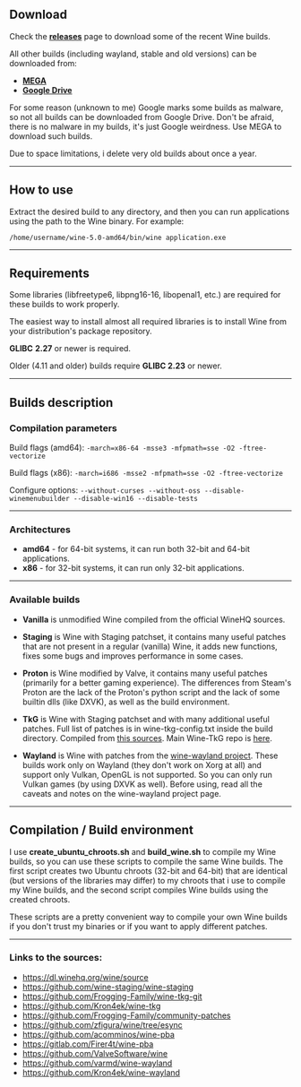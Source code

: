 ## Download

Check the [**releases**](https://github.com/Kron4ek/Wine-Builds/releases) page to download some of the recent Wine builds.

All other builds (including wayland, stable and old versions) can be downloaded from: 
* **[MEGA](https://mega.nz/folder/ZZUV1K7J#kIenmTQoi0if-SAcMSuAHA)**
* **[Google Drive](https://drive.google.com/drive/folders/1HkgqEEdAkCSYUCRFN64GGFTLF7H_Q5Xr)** 

For some reason (unknown to me) Google marks some builds as malware, so not all builds can be downloaded from Google Drive. Don't be afraid, there is no malware in my builds, it's just Google weirdness. Use MEGA to download such builds.

Due to space limitations, i delete very old builds about once a year.

---

## How to use

Extract the desired build to any directory, and then you can run applications using the path to the Wine binary. For example:

    /home/username/wine-5.0-amd64/bin/wine application.exe
    
---
    
## Requirements

Some libraries (libfreetype6, libpng16-16, libopenal1, etc.) are required for these builds to work properly.

The easiest way to install almost all required libraries is to install Wine from your distribution's package repository.

**GLIBC** **2.27** or newer is required.

Older (4.11 and older) builds require **GLIBC 2.23** or newer.

---

## Builds description

### Compilation parameters

Build flags (amd64): `-march=x86-64 -msse3 -mfpmath=sse -O2 -ftree-vectorize`

Build flags (x86): `-march=i686 -msse2 -mfpmath=sse -O2 -ftree-vectorize`

Configure options: `--without-curses --without-oss --disable-winemenubuilder --disable-win16 --disable-tests`

---

### Architectures

* **amd64** - for 64-bit systems, it can run both 32-bit and 64-bit applications.
* **x86** - for 32-bit systems, it can run only 32-bit applications.

---

### Available builds

* **Vanilla** is unmodified Wine compiled from the official WineHQ sources.

* **Staging** is Wine with Staging patchset, it contains many useful patches that are not present in a regular (vanilla) Wine, it adds new functions, fixes some bugs and improves performance in some cases.

* **Proton** is Wine modified by Valve, it contains many useful patches (primarily for a better gaming experience). The differences from Steam's Proton are the lack of the Proton's python script and the lack of some builtin dlls (like DXVK), as well as the build environment.

* **TkG** is Wine with Staging patchset and with many additional useful patches. Full list of patches is in wine-tkg-config.txt inside the build directory. Compiled from [this sources](https://github.com/Kron4ek/wine-tkg). Main Wine-TkG repo is [here](https://github.com/Frogging-Family/wine-tkg-git).

* **Wayland** is Wine with patches from the [wine-wayland project](https://github.com/varmd/wine-wayland). These builds work only on Wayland (they don't work on Xorg at all) and support only Vulkan, OpenGL is not supported. So you can only run Vulkan games (by using DXVK as well). Before using, read all the caveats and notes on the wine-wayland project page.

---

## Compilation / Build environment

I use **create_ubuntu_chroots.sh** and **build_wine.sh** to compile my Wine builds, so you can use these scripts to compile the same Wine builds. The first script creates two Ubuntu chroots (32-bit and 64-bit) that are identical (but versions of the libraries may differ) to my chroots that i use to compile my Wine builds, and the second script compiles Wine builds using the created chroots.

These scripts are a pretty convenient way to compile your own Wine builds if you don't trust my binaries or if you want to apply different patches.

---

### Links to the sources:

* https://dl.winehq.org/wine/source
* https://github.com/wine-staging/wine-staging
* https://github.com/Frogging-Family/wine-tkg-git
* https://github.com/Kron4ek/wine-tkg
* https://github.com/Frogging-Family/community-patches
* https://github.com/zfigura/wine/tree/esync
* https://github.com/acomminos/wine-pba
* https://gitlab.com/Firer4t/wine-pba
* https://github.com/ValveSoftware/wine
* https://github.com/varmd/wine-wayland
* https://github.com/Kron4ek/wine-wayland
